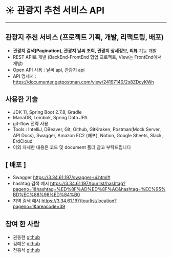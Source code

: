 # ☀️ 관광지 추천 서비스 API

---


## 관광지 추천 서비스 (프로젝트 기획, 개발, 리팩토링, 배포)

- **관광지 검색(Pagination), 관광지 날씨 조회, 관광지 상세정보, 리뷰** 기능 개발
- REST API로 개발 (BackEnd-FrontEnd 협업 프로젝트, View는 FrontEnd에서 개발)
- Open API 사용 : 날씨 api, 관광지 api
- API 명세서 : https://documenter.getpostman.com/view/24197140/2s8ZDcyKWn

## 사용한 기술

- JDK 11, Spring Boot 2.7.8, Gradle
- MariaDB, Lombok, Spring Data JPA
- git-flow 전략 사용
- Tools : IntelliJ, DBeaver, Git, Github, GitKraken,
    Postman(Mock Server, API Docs), Swagger, Amazon EC2 (배포),
    Notion, Google Sheets, Slack, ErdCloud
- 이외 자세한 내용은 코드 및 document 폴더 참고 부탁드립니다

## [ 배포 ]
- Swagger https://3.34.61.197/swagger-ui.html#
- hashtag 검색 예시
https://3.34.61.197/tourlist/hashtag?pageno=1&hashtag=%ED%8F%AD%ED%8F%AC&hashtag=%EC%95%BD%EC%88%98%ED%84%B0
- 지역 검색 예시
https://3.34.61.197/tourlist/location?pageno=1&areacode=39


## 참여 한 사람

* 권동현 [github](https://github.com/DongHyos)
* 김예은 [github](https://github.com/maemae22)
* 전홍석 [github](https://github.com/codingvegeta)
